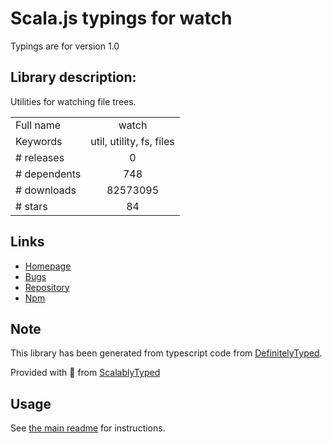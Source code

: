 
# Scala.js typings for watch

Typings are for version 1.0

## Library description:
Utilities for watching file trees.

|                    |                 |
| ------------------ | :-------------: |
| Full name          | watch |
| Keywords           | util, utility, fs, files |
| # releases         | 0 |
| # dependents       | 748 |
| # downloads        | 82573095 |
| # stars            | 84 |

## Links
- [Homepage](https://github.com/mikeal/watch)
- [Bugs](https://github.com/mikeal/watch/issues)
- [Repository](https://github.com/mikeal/watch)
- [Npm](https://www.npmjs.com/package/watch)
    


## Note
This library has been generated from typescript code from [DefinitelyTyped](https://definitelytyped.org).

Provided with :purple_heart: from [ScalablyTyped](https://github.com/oyvindberg/ScalablyTyped)

## Usage
See [the main readme](../../readme.md) for instructions.


